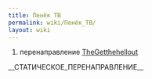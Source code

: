```yaml
---
title: Пенёк ТВ
permalink: wiki/Пенёк_ТВ/
layout: wiki
---
```


1.  перенаправление [TheGetthehellout](/wiki/TheGetthehellout "wikilink")

\_\_СТАТИЧЕСКОЕ_ПЕРЕНАПРАВЛЕНИЕ\_\_
